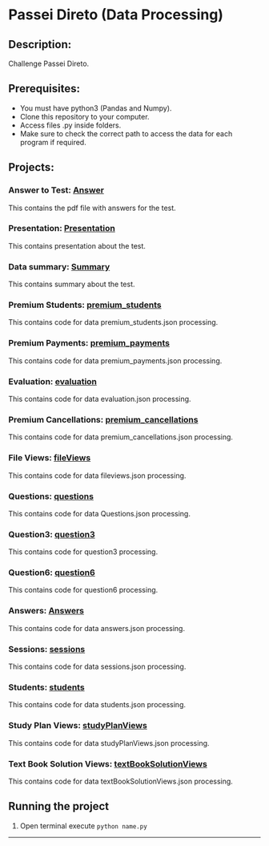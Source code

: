 # Passei Direto (Data Processing)

## Description: 
Challenge Passei Direto.

## Prerequisites:
- You must have python3 (Pandas and Numpy).
- Clone this repository to your computer.
- Access files .py inside folders.
- Make sure to check the correct path to access the data for each program if required.

## Projects:

### Answer to Test: [Answer](https://github.com/markikojr/DataScience/blob/master/desafio_passei_direto/Desafio_respostas.pdf)  
This contains the pdf file with answers for the test.

### Presentation: [Presentation](https://github.com/markikojr/DataScience/blob/master/desafio_passei_direto/desafio.pdf)  
This contains presentation about the test.

### Data summary: [Summary](https://github.com/markikojr/DataScience/blob/master/desafio_passei_direto/resumo_dos_dados.ods) 
This contains summary about the test.

### Premium Students: [premium_students](https://github.com/markikojr/DataScience/blob/master/desafio_passei_direto/premium_students.py) 
This contains code for data premium_students.json processing.

### Premium Payments: [premium_payments](https://github.com/markikojr/DataScience/blob/master/desafio_passei_direto/premium_payments.py) 
This contains code for data premium_payments.json processing.

### Evaluation: [evaluation](https://github.com/markikojr/DataScience/blob/master/desafio_passei_direto/evaluations.py) 
This contains code for data evaluation.json processing.

### Premium Cancellations: [premium_cancellations](https://github.com/markikojr/DataScience/blob/master/desafio_passei_direto/premium_cancellations.py) 
This contains code for data premium_cancellations.json processing.

### File Views: [fileViews](https://github.com/markikojr/DataScience/blob/master/desafio_passei_direto/fileViews.py) 
This contains code for data fileviews.json processing.

### Questions: [questions](https://github.com/markikojr/DataScience/blob/master/desafio_passei_direto/questions.py) 
This contains code for data Questions.json processing.

### Question3: [question3](https://github.com/markikojr/DataScience/blob/master/desafio_passei_direto/question3_evaluation.py) 
This contains code for question3 processing.

### Question6: [question6](https://github.com/markikojr/DataScience/blob/master/desafio_passei_direto/question6.py) 
This contains code for question6 processing.

### Answers: [Answers](https://github.com/markikojr/DataScience/blob/master/desafio_passei_direto/answers.py) 
This contains code for data answers.json processing.

### Sessions: [sessions](https://github.com/markikojr/DataScience/blob/master/desafio_passei_direto/sessions.py) 
This contains code for data sessions.json processing.

### Students: [students](https://github.com/markikojr/DataScience/blob/master/desafio_passei_direto/students.py) 
This contains code for data students.json processing.

### Study Plan Views: [studyPlanViews](https://github.com/markikojr/DataScience/blob/master/desafio_passei_direto/studyPlanViews.py) 
This contains code for data studyPlanViews.json processing.

### Text Book Solution Views: [textBookSolutionViews](https://github.com/markikojr/DataScience/blob/master/desafio_passei_direto/textBookSolutionViews.py) 
This contains code for data textBookSolutionViews.json processing.

## Running the project
1) Open terminal execute `python name.py`

----------------------------
